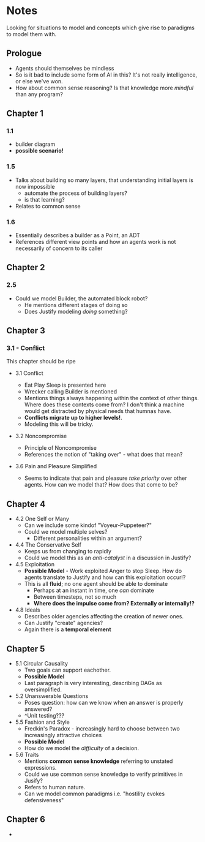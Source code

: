 # Notes
Looking for situations to model and concepts which give rise to paradigms to model them with.
## Prologue
- Agents should themselves be mindless
- So is it bad to include some form of AI in this? It's not really intelligence, or else we've won.
- How about common sense reasoning? Is that knowledge more *mindful* than any program?

## Chapter 1
### 1.1
- builder diagram
- **possible scenario!**

### 1.5
- Talks about building so many layers, that understanding initial layers is now impossible
  - automate the process of building layers?
  - is that learning?
- Relates to common sense

### 1.6
- Essentially describes a builder as a Point, an ADT
- References different view points and how an agents work is not necessarily of concern to its caller

## Chapter 2
### 2.5
- Could we model Builder, the automated block robot?
  - He mentions different stages of doing so
  - Does Justify modeling *doing* something?

## Chapter 3
### 3.1 - Conflict
This chapter should be ripe

- 3.1 Conflict
  - Eat Play Sleep is presented here
  - Wrecker calling Builder is mentioned
  - Mentions things always happening within the context of other things. 
Where does these contexts come from? I don't think a machine would get distracted by physical needs that humnas have.
  - **Conflicts migrate up to higher levels!**. 
  - Modeling this will be tricky.

- 3.2 Noncompromise
  - Principle of Noncompromise
  - References the notion of "taking over" - what does that mean?
- 3.6 Pain and Pleasure Simplified
  - Seems to indicate that pain and pleasure *take priority* over other agents. How can we model that? How does that come to be?

## Chapter 4
- 4.2 One Self or Many
  - Can we include some kindof "Voyeur-Puppeteer?"
  - Could we model multiple selves?
    - Different personalities within an argument?
- 4.4 The Conservative Self
  - Keeps us from changing to rapidly
  - Could we model this as an *anti-catalyst* in a discussion in Justify?
- 4.5 Exploitation
  - **Possible Model** - Work exploited Anger to stop Sleep. How do agents translate to Justify and how can this exploitation occur!?
  - This is all **fluid**; no one agent should be able to dominate
    - Perhaps at an instant in time, one *can* dominate
    - Between timesteps, not so much
    - **Where does the impulse come from? Externally or internally!?**
- 4.8 Ideals
  - Describes older agencies affecting the creation of newer ones.
  - Can Justify "create" agencies?
  - Again there is a **temporal element**

## Chapter 5
- 5.1 Circular Causality
  - Two goals can support eachother.
  - **Possible Model**
  - Last paragraph is very interesting, describing DAGs as oversimplified.
- 5.2 Unanswerable Questions
  - Poses question: how can we know when an answer is properly answered?
  - ^Unit testing???
- 5.5 Fashion and Style
  - Fredkin's Paradox - increasingly hard to choose between two increasingly attractive choices
  - **Possible Model**
  - How do we model the *difficulty* of a decision.
- 5.6 Traits
  - Mentions **common sense knowledge** referring to unstated expressions.
  - Could we use common sense knowledge to verify primitives in Jusify?
  - Refers to human nature.
  - Can we model common paradigms i.e. "hostility evokes defensiveness"

## Chapter 6
- 

